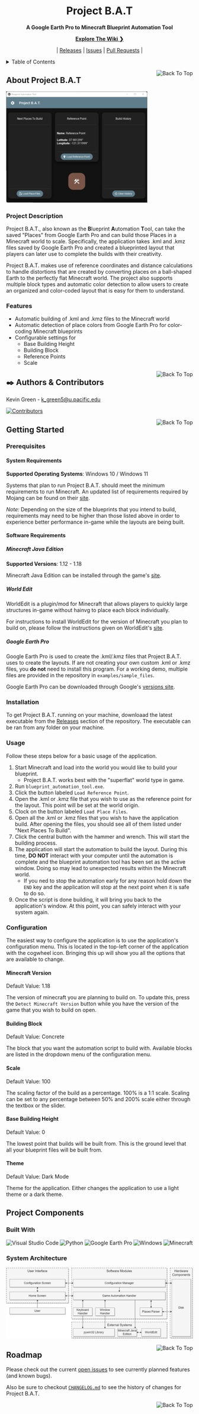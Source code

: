 <!--
File:           README.md
Description:    Provides an introduction to the user.
-->

<div id="title_card" align="center">

# Project B.A.T

**A Google Earth Pro to Minecraft Blueprint Automation Tool**

<!--Explore The Wiki-->
[**Explore The Wiki ❯**](https://github.com/comp195/senior-project-spring-2022-blueprint-automation-tool/wiki)

<!--Quick Links-->
|
[Releases](https://github.com/comp195/senior-project-spring-2022-blueprint-automation-tool/releases) |
[Issues](https://github.com/comp195/senior-project-spring-2022-blueprint-automation-tool/issues) |
[Pull Requests](https://github.com/comp195/senior-project-spring-2022-blueprint-automation-tool/pulls) |

</div>

<details>
<summary>Table of Contents</summary>

- [About Project B.A.T](#about-project-bat)
  - [Project Description](#project-description)
  - [Features](#features)
- [✒️ Authors & Contributors](#️-authors--contributors)
- [Getting Started](#getting-started)
  - [Prerequisites](#prerequisites)
    - [System Requirements](#system-requirements)
    - [Software Requirements](#software-requirements)
  - [Installation](#installation)
  - [Usage](#usage)
  - [Configuration](#configuration)
    - [Minecraft Version](#minecraft-version)
    - [Building Block](#building-block)
    - [Scale](#scale)
    - [Base Building Height](#base-building-height)
    - [Theme](#theme)
- [Project Components](#project-components)
  - [Built With](#built-with)
  - [System Architecture](#system-architecture)
- [Roadmap](#roadmap)

</details>

<a id="top_1" href="#title_card"><img alt="Back To Top" src="https://img.shields.io/badge/-Back%20To%20Top-555555?style=for-the-badge" align="right"></a>

## About Project B.A.T

<img alt="Example Screenshot" src="docs/assets/images/screenshot.png" height="300">

### Project Description

Project B.A.T., also known as the **B**lueprint **A**utomation **T**ool, can take the saved "Places"
from Google Earth Pro and can build those Places in a Minecraft world to scale. Specifically, the
application takes .kml and .kmz files saved by Google Earth Pro and created a blueprinted layout that
players can later use to complete the builds with their creativity.

Project B.A.T. makes use of reference coordinates and distance calculations to handle distortions
that are created by converting places on a ball-shaped Earth to the perfectly flat Minecraft world.
The project also supports multiple block types and automatic color detection to allow users to
create an organized and color-coded layout that is easy for them to understand.

### Features

- Automatic building of .kml and .kmz files to the Minecraft world
- Automatic detection of place colors from Google Earth Pro for color-coding Minecraft blueprints
- Configurable settings for
  - Base Building Height
  - Building Block
  - Reference Points
  - Scale

<a id="top_2" href="#title_card"><img alt="Back To Top" src="https://img.shields.io/badge/-Back%20To%20Top-555555?style=for-the-badge" align="right"></a>

## ✒️ Authors & Contributors

Kevin Green - [k_green5@u.pacific.edu](mailto:k_green5@u.pacific.edu)

[![Contributors](https://contrib.rocks/image?repo=comp195/senior-project-spring-2022-blueprint-automation-tool)](https://github.com/comp195/senior-project-spring-2022-blueprint-automation-tool/graphs/contributors)

<a id="top_3" href="#title_card"><img alt="Back To Top" src="https://img.shields.io/badge/-Back%20To%20Top-555555?style=for-the-badge" align="right"></a>

## Getting Started

### Prerequisites

#### System Requirements

**Supported Operating Systems**: Windows 10 / Windows 11

Systems that plan to run Project B.A.T. should meet the minimum requirements to run Minecraft. An
updated list of requirements required by Mojang can be found on their
[site](https://www.minecraft.net/en-us/get-minecraft).

_Note:_ Depending on the size of the blueprints that you intend to build, requirements may need to
be higher than those listed above in order to experience better performance in-game while the
layouts are being built.

#### Software Requirements

##### Minecraft Java Edition

**Supported Versions**: 1.12 - 1.18

Minecraft Java Edition can be installed through the game's
[site](https://www.minecraft.net/en-us).

##### World Edit

WorldEdit is a plugin/mod for Minecraft that allows players to quickly large structures in-game
without hainvg to place each block individually.

For instructions to install WorldEdit for the version of Minecraft you plan to build on, please
follow the instructions given on WorldEdit's [site](https://enginehub.org/worldedit/).

##### Google Earth Pro

Google Earth Pro is used to create the .kml/.kmz files that Project B.A.T. uses to create the
layouts. If are not creating your own custom .kml or .kmz files, you **do not** need to install this
program. For a working demo, multiple files are provided in the repository in `examples/sample_files`.

Google Earth Pro can be downloaded through Google's
[versions site](https://www.google.com/earth/versions/).

### Installation

To get Project B.A.T. running on your machine, downloaad the latest executable from the
[Releases](https://github.com/comp195/senior-project-spring-2022-blueprint-automation-tool/releases)
section of the repository. The executable can be ran from any folder on your machine.

### Usage

Follow these steps below for a basic usage of the application.

1. Start Minecraft and load into the world you would like to build your blueprint.
   - Project B.A.T. works best with the "superflat" world type in game.
2. Run `blueprint_automation_tool.exe`.
3. Click the button labeled `Load Reference Point`.
4. Open the .kml or .kmz file that you wish to use as the reference point for the layout. This
   point will be set at the world origin.
5. Clock on the button labeled `Load Place Files`.
6. Open all the .kml or .kmz files that you wish to have the application build. After opening the
   files, you should see all of them listed under "Next Places To Build".
7. Click the central button with the hammer and wrench. This will start the building process.
8. The application will start the automation to build the layout. During this time, **DO NOT**
   interact with your computer until the automation is complete and the blueprint automation tool
   has been set as the active window. Doing so may lead to unexpected results within the Minecraft
   world.
   - If you ned to stop the automation early for any reason hold down the `END` key and the
     application will stop at the next point when it is safe to do so.
9. Once the script is done building, it will bring you back to the application's window. At this
   point, you can safely interact with your system again.

### Configuration

The easiest way to configure the application is to use the application's configuration menu. This is
located in the top-left corner of the application with the cogwheel icon. Bringing this up will
show you all the options that are available to change.

#### Minecraft Version

Default Value: 1.18

The version of minecraft you are planning to build on. To update this, press the
`Detect Minecraft Version` button while you have the version of the game that you wish to build on
open.

#### Building Block

Default Value: Concrete

The block that you want the automation script to build with. Available blocks are listed in the
dropdown menu of the configuration menu.

#### Scale

Default Value: 100

The scaling factor of the build as a percentage. 100% is a 1:1 scale. Scaling can be set to any
percentage between 50% and 200% scale either through the textbox or the slider.

#### Base Building Height

Default Value: 0

The lowest point that builds will be built from. This is the ground level that all your blueprint
files will be built from.

#### Theme

Default Value: Dark Mode

Theme for the application. Either changes the application to use a light theme or a dark theme.

## Project Components

### Built With

![Visual Studio Code](https://img.shields.io/badge/Visual_Studio_Code-007ACC?style=for-the-badge&logo=visualstudiocode&logoColor=white)
![Python](https://img.shields.io/badge/Python-3776AB?style=for-the-badge&logo=python&logoColor=white)
![Google Earth Pro](https://img.shields.io/badge/Google_Earth_Pro-4285F4?style=for-the-badge&logo=googleearth&logoColor=white)
![Windows](https://img.shields.io/badge/Windows-0078D6?style=for-the-badge&logo=windows&logoColor=white)
![Minecraft](https://img.shields.io/badge/Minecraft-62B47A?style=for-the-badge&logo=minecraft&logoColor=white)

### System Architecture

![System Architecture](docs/assets/images/system_architecture.png)

<a id="top_4" href="#title_card"><img alt="Back To Top" src="https://img.shields.io/badge/-Back%20To%20Top-555555?style=for-the-badge" align="right"></a>

## Roadmap

Please check out the current [open issues](https://github.com/comp195/senior-project-spring-2022-blueprint-automation-tool/issues) to
see currently planned features (and known bugs).

Also be sure to checkout [`CHANGELOG.md`](docs/CHANGELOG.md) to see the history of changes for Project B.A.T.

<a id="top_5" href="#title_card"><img alt="Back To Top" src="https://img.shields.io/badge/-Back%20To%20Top-555555?style=for-the-badge" align="right"></a>

<!--Useful Links
Table of Unicode Characters:    https://unicode-table.com/en/
List of Markdown Badges:        https://github.com/Ileriayo/markdown-badges
GitHub Emoji Cheat Sheet:       https://github.com/ikatyang/emoji-cheat-sheet
-->